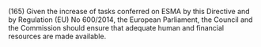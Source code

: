 (165) Given the increase of tasks conferred on ESMA by this Directive and by Regulation (EU) No 600/2014, the European Parliament, the Council and the Commission should ensure that adequate human and financial resources are made available.